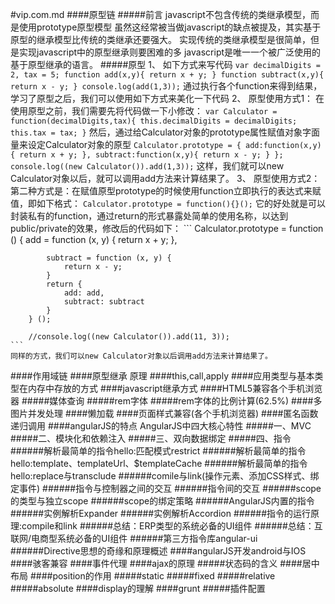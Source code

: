 #vip.com.md
####原型链
#####前言
    javascript不包含传统的类继承模型，而是使用prototype原型模型
    虽然这经常被当做javascript的缺点被提及，其实基于原型的继承模型比传统的类继承还要强大。
    实现传统的类继承模型是很简单，但是实现javascript中的原型继承则要困难的多
    javascript是唯一一个被广泛使用的基于原型继承的语言。
#####原型
    1、 如下方式来写代码
    ```
      var decimalDigits = 2,
          tax = 5;
      function add(x,y){
        return x + y;
      }
      function subtract(x,y){
        return x - y;
      }
      console.log(add(1,3));
    ```
    通过执行各个function来得到结果，学习了原型之后，我们可以使用如下方式来美化一下代码
    2、 原型使用方式1：
    在使用原型之前，我们需要先将代码做一下小修改：
    ```
      var Calculator = function(decimalDigits,tax){
        this.decimalDigits = decimalDigits;
        this.tax = tax;
      }
    ```
    然后，通过给Calculator对象的prototype属性赋值对象字面量来设定Calculator对象的原型
    ```
      Calculator.prototype = {
        add:function(x,y){
          return x + y;
        },
        subtract:function(x,y){
          return x - y;
        }
      };
      console.log((new Calculator()).add(1,3));
    ```
    这样，我们就可以new Calculator对象以后，就可以调用add方法来计算结果了。
    3、 原型使用方式2：
    第二种方式是：在赋值原型prototype的时候使用function立即执行的表达式来赋值，即如下格式：
    `Calculator.prototype = function(){}();`
    它的好处就是可以封装私有的function，通过return的形式暴露处简单的使用名称，以达到
    public/private的效果，修改后的代码如下：
    ```
      Calculator.prototype = function () {
            add = function (x, y) {
                return x + y;
            },

            subtract = function (x, y) {
                return x - y;
            }
            return {
                add: add,
                subtract: subtract
            }
        } ();

        //console.log((new Calculator()).add(11, 3));
    ```
    同样的方式，我们可以new Calculator对象以后调用add方法来计算结果了。
####作用域链
####原型继承 原理
####this,call,apply
####应用类型与基本类型在内存中存放的方式
####javascript继承方式
####HTML5兼容各个手机浏览器
#####媒体查询
#####rem字体
#####rem字体的比例计算(62.5%)
####多图片并发处理
####懒加载
####页面样式兼容(各个手机浏览器)
####匿名函数递归调用
####angularJS的特点
    AngularJS中四大核心特性
#####一、MVC
#####二、模块化和依赖注入
#####三、双向数据绑定
#####四、指令
######解析最简单的指令hello:匹配模式restrict
######解析最简单的指令hello:template、templateUrl、$templateCache
######解析最简单的指令hello:replace与transclude
######comile与link(操作元素、添加CSS样式、绑定事件)
######指令与控制器之间的交互
######指令间的交互
######scope的类型与独立scope
######scope的绑定策略
######AngularJS内置的指令
######实例解析Expander
######实例解析Accordion
######指令的运行原理:compile和link
######总结：ERP类型的系统必备的UI组件
######总结：互联网/电商型系统必备的UI组件
######第三方指令库angular-ui
######Directive思想的奇缘和原理概述
####angularJS开发android与IOS
####骇客兼容
####事件代理
####ajax的原理
#####状态码的含义
####居中布局
####position的作用
#####static
#####fixed
#####relative
#####absolute
####display的理解
####grunt
#####插件配置
